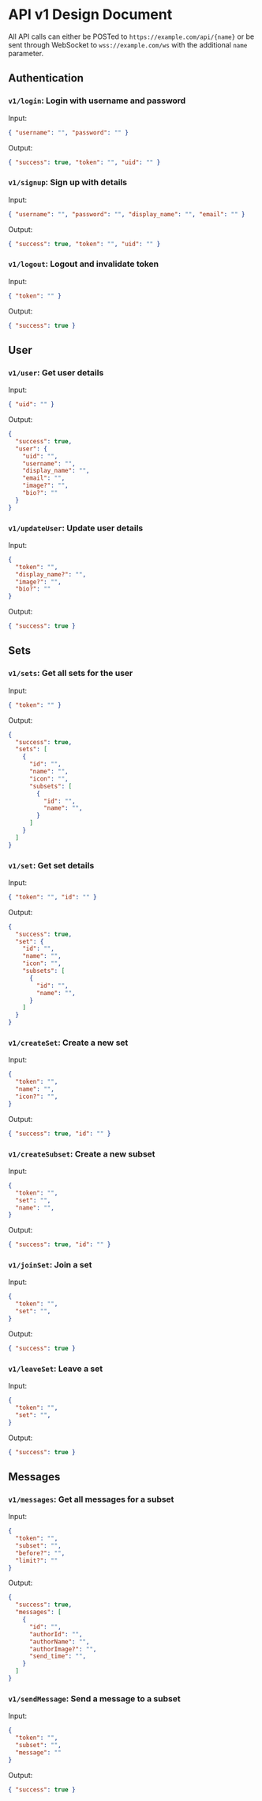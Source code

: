 # API v1 Design Document

All API calls can either be POSTed to `https://example.com/api/{name}` or be sent through WebSocket to `wss://example.com/ws` with the additional `name` parameter.

## Authentication

### `v1/login`: Login with username and password
Input:
```json
{ "username": "", "password": "" }
```

Output:
```json
{ "success": true, "token": "", "uid": "" }
```

### `v1/signup`: Sign up with details
Input:
```json
{ "username": "", "password": "", "display_name": "", "email": "" }
```

Output:
```json
{ "success": true, "token": "", "uid": "" }
```

### `v1/logout`: Logout and invalidate token
Input:
```json
{ "token": "" }
```

Output:
```json
{ "success": true }
```

## User

### `v1/user`: Get user details
Input:
```json
{ "uid": "" }
```

Output:
```json
{
  "success": true,
  "user": {
    "uid": "",
    "username": "",
    "display_name": "",
    "email": "",
    "image?": "",
    "bio?": ""
  }
}
```

### `v1/updateUser`: Update user details
Input:
```json
{
  "token": "",
  "display_name?": "",
  "image?": "",
  "bio?": ""
}
```

Output:
```json
{ "success": true }
```

## Sets

### `v1/sets`: Get all sets for the user
Input:
```json
{ "token": "" }
```

Output:
```json
{
  "success": true,
  "sets": [
    {
      "id": "",
      "name": "",
      "icon": "",
      "subsets": [
        {
          "id": "",
          "name": "",
        }
      ]
    }
  ]
}
```

### `v1/set`: Get set details
Input:
```json
{ "token": "", "id": "" }
```

Output:
```json
{
  "success": true,
  "set": {
    "id": "",
    "name": "",
    "icon": "",
    "subsets": [
      {
        "id": "",
        "name": "",
      }
    ]
  }
}
```

### `v1/createSet`: Create a new set
Input:
```json
{
  "token": "",
  "name": "",
  "icon?": "",
}
```

Output:
```json
{ "success": true, "id": "" }
```

### `v1/createSubset`: Create a new subset
Input:
```json
{
  "token": "",
  "set": "",
  "name": "",
}
```

Output:
```json
{ "success": true, "id": "" }
```

### `v1/joinSet`: Join a set
Input:
```json
{
  "token": "",
  "set": "",
}
```

Output:
```json
{ "success": true }
```

### `v1/leaveSet`: Leave a set
Input:
```json
{
  "token": "",
  "set": "",
}
```

Output:
```json
{ "success": true }
```

## Messages

### `v1/messages`: Get all messages for a subset
Input:
```json
{
  "token": "",
  "subset": "",
  "before?": "",
  "limit?": ""
}
```

Output:
```json
{
  "success": true,
  "messages": [
    {
      "id": "",
      "authorId": "",
      "authorName": "",
      "authorImage?": "",
      "send_time": "",
    }
  ]
}
```

### `v1/sendMessage`: Send a message to a subset
Input:
```json
{
  "token": "",
  "subset": "",
  "message": ""
}
```

Output:
```json
{ "success": true }
```
